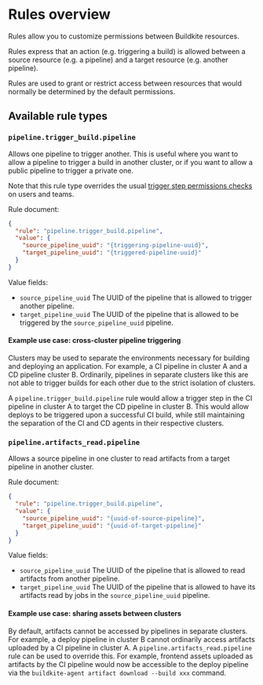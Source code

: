 # Rules overview

Rules allow you to customize permissions between Buildkite resources.

Rules express that an action (e.g. triggering a build) is allowed between a source resource (e.g. a pipeline) and a target resource (e.g. another pipeline).

Rules are used to grant or restrict access between resources that would normally be determined by the default permissions.

## Available rule types

### `pipeline.trigger_build.pipeline`

Allows one pipeline to trigger another. This is useful where you want to allow a pipeline to trigger a build in another cluster, or if you want to allow a public pipeline to trigger a private one.

Note that this rule type overrides the usual [trigger step permissions checks](docs/pipelines/trigger-step#permissions) on users and teams.

Rule document:

```json
{
  "rule": "pipeline.trigger_build.pipeline",
  "value": {
    "source_pipeline_uuid": "{triggering-pipeline-uuid}",
    "target_pipeline_uuid": "{triggered-pipeline-uuid}"
  }
}
```

Value fields:

- `source_pipeline_uuid` The UUID of the pipeline that is allowed to trigger another pipeline.
- `target_pipeline_uuid` The UUID of the pipeline that is allowed to be triggered by the `source_pipeline_uuid` pipeline.

#### Example use case: cross-cluster pipeline triggering

Clusters may be used to separate the environments necessary for building and deploying an application. For example, a CI pipeline in cluster A and a CD pipeline cluster B. Ordinarily, pipelines in separate clusters like this are not able to trigger builds for each other due to the strict isolation of clusters.

A `pipeline.trigger_build.pipeline` rule would allow a trigger step in the CI pipeline in cluster A to target the CD pipeline in cluster B. This would allow deploys to be triggered upon a successful CI build, while still maintaining the separation of the CI and CD agents in their respective clusters.

### `pipeline.artifacts_read.pipeline`

Allows a source pipeline in one cluster to read artifacts from a target pipeline in another cluster.

Rule document:

```json
{
  "rule": "pipeline.trigger_build.pipeline",
  "value": {
    "source_pipeline_uuid": "{uuid-of-source-pipeline}",
    "target_pipeline_uuid": "{uuid-of-target-pipeline}"
  }
}
```

Value fields:

- `source_pipeline_uuid` The UUID of the pipeline that is allowed to read artifacts from another pipeline.
- `target_pipeline_uuid` The UUID of the pipeline that is allowed to have its artifacts read by jobs in the `source_pipeline_uuid` pipeline.

#### Example use case: sharing assets between clusters

By default, artifacts cannot be accessed by pipelines in separate clusters. For example, a deploy pipeline in cluster B cannot ordinarily access artifacts uploaded by a CI pipeline in cluster A. A `pipeline.artifacts_read.pipeline` rule can be used to override this. For example, frontend assets uploaded as artifacts by the CI pipeline would now be accessible to the deploy pipeline via the `buildkite-agent artifact download --build xxx` command.
